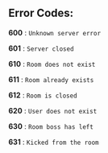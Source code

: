 ## Error Codes:

**600** : `Unknown server error`

**601** : `Server closed`

**610** : `Room does not exist`

**611** : `Room already exists`

**612** : `Room is closed`

**620** : `User does not exist`

**630** : `Room boss has left`

**631** : `Kicked from the room`
